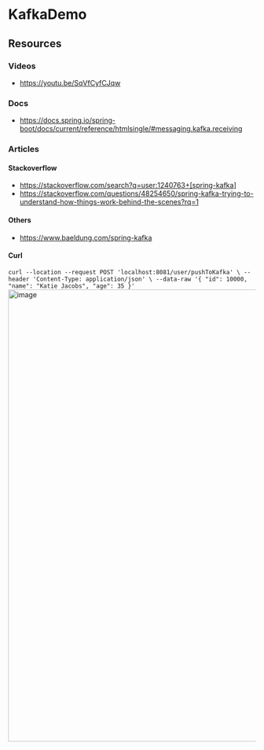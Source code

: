 # KafkaDemo

## Resources
### Videos
* https://youtu.be/SqVfCyfCJqw

### Docs
* https://docs.spring.io/spring-boot/docs/current/reference/htmlsingle/#messaging.kafka.receiving

### Articles
#### Stackoverflow
* https://stackoverflow.com/search?q=user:1240763+[spring-kafka]
* https://stackoverflow.com/questions/48254650/spring-kafka-trying-to-understand-how-things-work-behind-the-scenes?rq=1


#### Others
* https://www.baeldung.com/spring-kafka


#### Curl
`curl --location --request POST 'localhost:8081/user/pushToKafka' \
--header 'Content-Type: application/json' \
--data-raw '{
    "id": 10000,
    "name": "Katie Jacobs",
    "age": 35
}'`
<img width="920" alt="image" src="https://user-images.githubusercontent.com/58611230/164837884-aeaf574a-654c-4cbb-85e2-58c8ad3be100.png">
